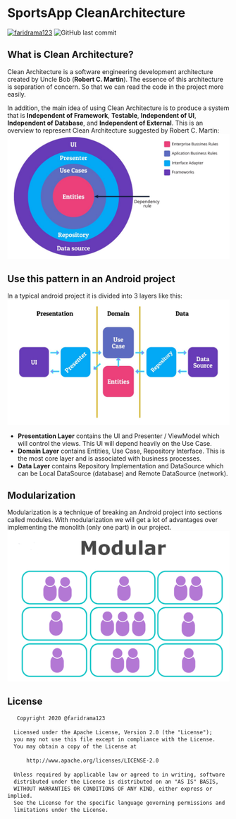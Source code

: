 

# SportsApp CleanArchitecture
[![faridrama123](https://circleci.com/gh/faridrama123/SportsAppCleanArchitecture.svg?style=svg)](https://circleci.com/gh/faridrama123/SportsAppCleanArchitecture)
![GitHub last commit](https://img.shields.io/github/last-commit/faridrama123/SportsAppCleanArchitecture?color=informational)

## What is Clean Architecture?
Clean Architecture is a software engineering development architecture created by Uncle Bob (**Robert C. Martin**). The essence of this architecture is separation of concern. So that we can read the code in the project more easily.

In addition, the main idea of ​​using Clean Architecture is to produce a system that is **Independent of Framework**, **Testable**, **Independent of UI**, **Independent of Database**, and **Independent of External**.
This is an overview to represent Clean Architecture suggested by Robert C. Martin:
<img src="images/cleanarchitecture.jpeg">

## Use this pattern in an Android project
In a typical android project it is divided into 3 layers like this:
<img src="images/representation.jpeg">

 - **Presentation Layer** contains the UI and Presenter / ViewModel which will control the views. This UI will depend heavily on the Use Case.
 - **Domain Layer** contains Entities, Use Case, Repository Interface. This is the most core layer and is associated with business processes.
 - **Data Layer** contains Repository Implementation and DataSource which can be Local DataSource (database) and Remote DataSource (network).

## Modularization
Modularization is a technique of breaking an Android project into sections called modules. With modularization we will get a lot of advantages over implementing the monolith (only one part) in our project.
<img src="images/modular.PNG">



 ## License
 ```
    Copyright 2020 @faridrama123

   Licensed under the Apache License, Version 2.0 (the "License");
   you may not use this file except in compliance with the License.
   You may obtain a copy of the License at

       http://www.apache.org/licenses/LICENSE-2.0

   Unless required by applicable law or agreed to in writing, software
   distributed under the License is distributed on an "AS IS" BASIS,
   WITHOUT WARRANTIES OR CONDITIONS OF ANY KIND, either express or implied.
   See the License for the specific language governing permissions and
   limitations under the License.
 ```
